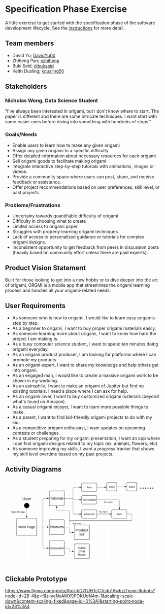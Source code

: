 # Specification Phase Exercise

A little exercise to get started with the specification phase of the software development lifecycle. See the [instructions](instructions.md) for more detail.

## Team members

* David Yu; [DavidYu00](https://github.com/DavidYu00)
* Zhiheng Pan; [pzhiheng](https://github.com/pzhiheng)
* Buki Seid; [dibukseid](https://github.com/dibukseid)
* Keith Dusling; [kdusling56](https://github.com/kdusling56)

## Stakeholders
### Nicholas Wong, Data Science Student
"I've always been interested in origami, but I don't know where to start. The paper is different and there are some intricate techniques. I want start with some easier ones before diving into something with hundreds of steps." 

### Goals/Needs
* Enable users to learn how to make any given origami
* Assign any given origami to a specific difficulty
* Offer detailed information about necessary resources for each origami
* Sell origami goods to facilitate making origami
* Integrate interactive step-by-step tutorials with animations, images or videos. 
* Provide a community space where users can post, share, and receive feedback or assistance. 
* Offer project recommendations based on user preferences, skill level, or past projects 


### Problems/Frustrations
* Uncertainy towards quantifiable difficulty of origami
* Difficulty in choosing what to create
* Limited access to origami paper
* Struggles with properly learning origami techniques
* Lack of access to personalized guidance or tutorials for complex origami designs. 
* Inconsistent opportunity to get feedback from peers in discussion posts (heavily based on community effort unless there are paid experts).


## Product Vision Statement

Built for those looking to get into a new hobby or to dive deeper into the art of origami, ORGMI is a mobile app that streamlines the origami learning process and handles all your origami-related needs.

## User Requirements

* As someone who is new to origami, I would like to learn easy origamis step by step.
* As a beginner to origami, I want to buy proper origami materials easily.
* As someone learning more about origami, I want to know how hard the project I am making is.
* As a busy computer science student, I want to spend ten minutes doing origami everyday.
* As an origami product producer, I am looking for platforms where I can promote my products. 
* As an origami expert, I want to share my knowledge and help others get into origami.
* As an engaged man, I would like to create a massive origami work to be shown in my wedding. 
* As an astrophile, I want to make an origami of Jupiter but find no existing tutorials. I need a place where I can ask for help.
* As an origami lover, I want to buy customized origami materials (beyond what's found on Amazon).
* As a casual origami enjoyer, I want to learn more possible things to make.
* As a parent, I want to find kid-friendly origami projects to do with my kid. 
* As a competitive origami enthusiast, I want updates on upcoming contests or challenges.
* As a student preparing for my origami presentation, I want an app where I can find origami designs related to my topic (ex. animals, flowers, etc). 
* As someone improving my skills, I want a progress tracker that shows my skill level overtime based on my past projects. 

## Activity Diagrams

![User story 1](images/UML_userstory1.png)

## Clickable Prototype

https://www.figma.com/proto/AtpUbD7fUHTcC7cdu1Awbz/Team-Robots?node-id=28-4&p=f&t=yeNxAWX9POKUoN4m-1&scaling=scale-down&content-scaling=fixed&page-id=0%3A1&starting-point-node-id=28%3A4
